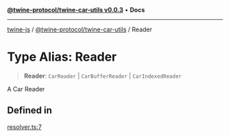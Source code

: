 [**@twine-protocol/twine-car-utils v0.0.3**](../README.md) • **Docs**

***

[twine-js](../../../README.md) / [@twine-protocol/twine-car-utils](../README.md) / Reader

# Type Alias: Reader

> **Reader**: `CarReader` \| `CarBufferReader` \| `CarIndexedReader`

A Car Reader

## Defined in

[resolver.ts:7](https://github.com/twine-protocol/twine-js/blob/bc5370ff2573a6e5e5c7a912acc672967ce4c5db/packages/twine-car-utils/src/resolver.ts#L7)
